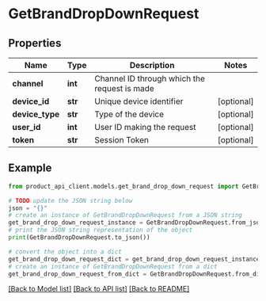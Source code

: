 # GetBrandDropDownRequest


## Properties

Name | Type | Description | Notes
------------ | ------------- | ------------- | -------------
**channel** | **int** | Channel ID through which the request is made | 
**device_id** | **str** | Unique device identifier | [optional] 
**device_type** | **str** | Type of the device | [optional] 
**user_id** | **int** | User ID making the request | [optional] 
**token** | **str** | Session Token | [optional] 

## Example

```python
from product_api_client.models.get_brand_drop_down_request import GetBrandDropDownRequest

# TODO update the JSON string below
json = "{}"
# create an instance of GetBrandDropDownRequest from a JSON string
get_brand_drop_down_request_instance = GetBrandDropDownRequest.from_json(json)
# print the JSON string representation of the object
print(GetBrandDropDownRequest.to_json())

# convert the object into a dict
get_brand_drop_down_request_dict = get_brand_drop_down_request_instance.to_dict()
# create an instance of GetBrandDropDownRequest from a dict
get_brand_drop_down_request_from_dict = GetBrandDropDownRequest.from_dict(get_brand_drop_down_request_dict)
```
[[Back to Model list]](../README.md#documentation-for-models) [[Back to API list]](../README.md#documentation-for-api-endpoints) [[Back to README]](../README.md)


